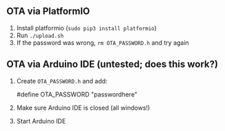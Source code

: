 ## OTA via PlatformIO

1. Install platformio (`sudo pip3 install platformio`)
2. Run `./upload.sh`
3. If the password was wrong, `rm OTA_PASSWORD.h` and try again

## OTA via Arduino IDE (untested; does this work?)

1. Create `OTA_PASSWORD.h` and add:

    #define OTA_PASSWORD "passwordhere"

2. Make sure Arduino IDE is closed (all windows!)
3. Start Arduino IDE


